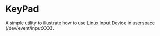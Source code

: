 # KeyPad 
A simple utility to illustrate how to use Linux Input Device in userspace (/dev/event/inputXXX).

